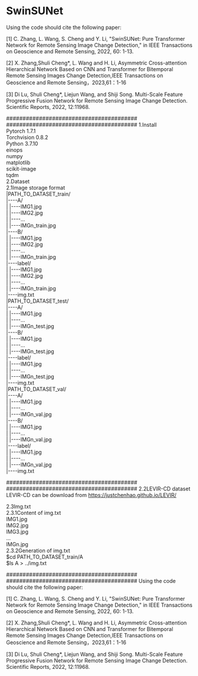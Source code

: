 # SwinSUNet
Using the code should cite the following paper:

[1] C. Zhang, L. Wang, S. Cheng and Y. Li, "SwinSUNet: Pure Transformer Network for Remote Sensing Image Change Detection," in IEEE Transactions on Geoscience and Remote Sensing, 2022, 60: 1-13.

[2] X. Zhang,Shuli Cheng*, L. Wang and H. Li, Asymmetric Cross-attention Hierarchical Network Based on CNN and Transformer for Bitemporal Remote Sensing Images Change Detection,IEEE Transactions on Geoscience and Remote Sensing，2023,61：1-16

[3] Di Lu, Shuli Cheng*, Liejun Wang, and Shiji Song. Multi-Scale Feature Progressive Fusion Network for Remote Sensing Image Change Detection. Scientific Reports, 2022, 12:11968.

########################################
########################################
1.Install  
Pytorch 1.7.1  
Torchvision 0.8.2  
Python 3.7.10  
einops  
numpy  
matplotlib  
scikit-image  
tqdm  
2.Dataset  
2.1Image storage format  
|PATH_TO_DATASET_train/  
|----A/  
|  |----IMG1.jpg  
|  |----IMG2.jpg  
|  |----...  
|  |----IMGn_train.jpg  
|----B/  
|  |----IMG1.jpg  
|  |----IMG2.jpg  
|  |----...  
|  |----IMGn_train.jpg  
|----label/  
|  |----IMG1.jpg  
|  |----IMG2.jpg  
|  |----...  
|  |----IMGn_train.jpg  
|----img.txt  
|PATH_TO_DATASET_test/  
|----A/  
|  |----IMG1.jpg  
|  |----...  
|  |----IMGn_test.jpg  
|----B/  
|  |----IMG1.jpg  
|  |----...  
|  |----IMGn_test.jpg  
|----label/  
|  |----IMG1.jpg  
|  |----...  
|  |----IMGn_test.jpg  
|----img.txt  
|PATH_TO_DATASET_val/  
|----A/  
|  |----IMG1.jpg  
|  |----...  
|  |----IMGn_val.jpg  
|----B/  
|  |----IMG1.jpg  
|  |----...  
|  |----IMGn_val.jpg  
|----label/  
|  |----IMG1.jpg  
|  |----...  
|  |----IMGn_val.jpg  
|----img.txt  


########################################
########################################
2.2LEVIR-CD dataset  
LEVIR-CD can be download from https://justchenhao.github.io/LEVIR/  

2.3Img.txt  
2.3.1Content of img.txt  
IMG1.jpg  
IMG2.jpg  
IMG3.jpg  
...  
IMGn.jpg  
2.3.2Generation of img.txt  
$cd PATH_TO_DATASET_train/A  
$ls A > ../img.txt  

########################################
########################################
Using the code should cite the following paper:

[1] C. Zhang, L. Wang, S. Cheng and Y. Li, "SwinSUNet: Pure Transformer Network for Remote Sensing Image Change Detection," in IEEE Transactions on Geoscience and Remote Sensing, 2022, 60: 1-13.

[2] X. Zhang,Shuli Cheng*, L. Wang and H. Li, Asymmetric Cross-attention Hierarchical Network Based on CNN and Transformer for Bitemporal Remote Sensing Images Change Detection,IEEE Transactions on Geoscience and Remote Sensing，2023,61：1-16

[3] Di Lu, Shuli Cheng*, Liejun Wang, and Shiji Song. Multi-Scale Feature Progressive Fusion Network for Remote Sensing Image Change Detection. Scientific Reports, 2022, 12:11968.
